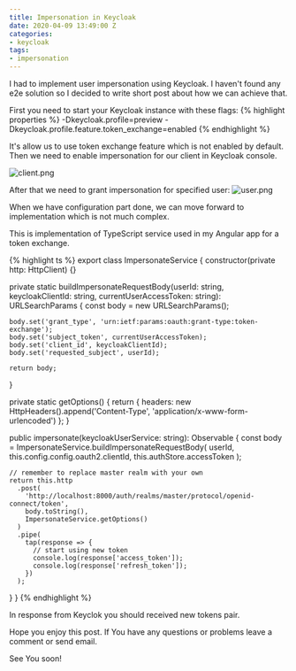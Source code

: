```yaml
---
title: Impersonation in Keycloak
date: 2020-04-09 13:49:00 Z
categories:
- keycloak
tags:
- impersonation
---
```


I had to implement user impersonation using Keycloak. I haven't found any e2e solution so I decided to write short post about how we can achieve that.

First you need to start your Keycloak instance with these flags:
{% highlight properties %}
-Dkeycloak.profile=preview -Dkeycloak.profile.feature.token_exchange=enabled
{% endhighlight %}

It's allow us to use token exchange feature which is not enabled by default.
Then we need to enable impersonation for our client in Keycloak console.

![client.png](/uploads/client.png)

After that we need to grant impersonation for specified user:
![user.png](/uploads/user.png)

When we have configuration part done, we can move forward to implementation which is not much complex.

This is implementation of TypeScript service used in my Angular app for a token exchange.

{% highlight ts %}
export class ImpersonateService {
  constructor(private http: HttpClient) {}

  private static buildImpersonateRequestBody(userId: string, keycloakClientId: string, currentUserAccessToken: string): URLSearchParams {
    const body = new URLSearchParams();

    body.set('grant_type', 'urn:ietf:params:oauth:grant-type:token-exchange');
    body.set('subject_token', currentUserAccessToken);
    body.set('client_id', keycloakClientId);
    body.set('requested_subject', userId);

    return body;
  }

  private static getOptions() {
    return {
      headers: new HttpHeaders().append('Content-Type', 'application/x-www-form-urlencoded')
    };
  }

  public impersonate(keycloakUserService: string): Observable<any> {
    const body = ImpersonateService.buildImpersonateRequestBody(
      userId,
      this.config.config.oauth2.clientId,
      this.authStore.accessToken
    );

    // remember to replace master realm with your own
    return this.http
      .post(
        'http://localhost:8000/auth/realms/master/protocol/openid-connect/token',
        body.toString(),
        ImpersonateService.getOptions()
      )
      .pipe(
        tap(response => {
          // start using new token
          console.log(response['access_token']);
          console.log(response['refresh_token']);
        })
      );
  }
}
{% endhighlight %}

In response from Keyclok you should received new tokens pair.


Hope you enjoy this post. If You have any questions or problems leave a comment or send email.

See You soon!